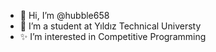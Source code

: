 - 👋 Hi, I’m @hubble658
- 👀 I’m a student at Yıldız Technical Universty
- ✨ I’m interested in Competitive Programming 
<!---
hubble658/hubble658 is a ✨ special ✨ repository because its `README.md` (this file) appears on your GitHub profile.
You can click the Preview link to take a look at your changes.
--->
